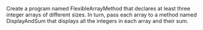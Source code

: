 Create a program named FlexibleArrayMethod that declares at least three integer arrays of different sizes. In turn, pass each array to a method named DisplayAndSum that displays all the integers in each array and their sum.
